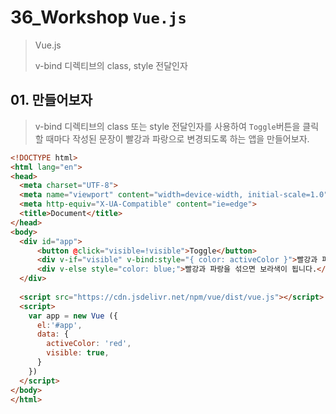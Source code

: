 # 36_Workshop	`Vue.js`

> Vue.js
>
> v-bind 디렉티브의 class, style 전달인자

## 01. 만들어보자

> v-bind 디렉티브의 class 또는 style 전달인자를 사용하여 `Toggle`버튼을 클릭 할 때마다 작성된 문장이 빨강과 파랑으로 변경되도록 하는 앱을 만들어보자.

```html
<!DOCTYPE html>
<html lang="en">
<head>
  <meta charset="UTF-8">
  <meta name="viewport" content="width=device-width, initial-scale=1.0">
  <meta http-equiv="X-UA-Compatible" content="ie=edge">
  <title>Document</title>
</head>
<body>
  <div id="app">
      <button @click="visible=!visible">Toggle</button>
      <div v-if="visible" v-bind:style="{ color: activeColor }">빨강과 파랑을 섞으면 보라색이 됩니다.</div>
      <div v-else style="color: blue;">빨강과 파랑을 섞으면 보라색이 됩니다.</div>
  </div>
  
  <script src="https://cdn.jsdelivr.net/npm/vue/dist/vue.js"></script>
  <script>
    var app = new Vue ({
      el:'#app',
      data: {
        activeColor: 'red',
        visible: true,
      }
    })
  </script>
</body>
</html>
```

